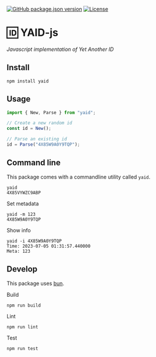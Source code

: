 [![GitHub package.json version](https://img.shields.io/github/package-json/v/hnz/yaid?filename=yaid-js%2Fpackage.json&style=for-the-badge)](https://github.com/Hnz/yaid/blob/main/yaid-js/package.json)
[![License](https://img.shields.io/github/license/hnz/yaid?style=for-the-badge)](https://github.com/hnz/yaid/blob/main/LICENSE)

# 🆔 YAID-js

_Javascript implementation of Yet Another ID_

## Install

    npm install yaid

## Usage

```js
import { New, Parse } from "yaid";

// Create a new random id
const id = New();

// Parse an existing id
id = Parse("4X85W9A0Y9TQP");
```

## Command line

This package comes with a commandline utility called `yaid`.

    yaid
    4X85VYWZC9ABP

Set metadata

    yaid -m 123
    4X85W9A0Y9TQP

Show info

    yaid -i 4X85W9A0Y9TQP
    Time: 2023-07-05 01:31:57.440000
    Meta: 123

## Develop

This package uses [bun](https://bun.sh).

Build

    npm run build

Lint

    npm run lint

Test

    npm run test
